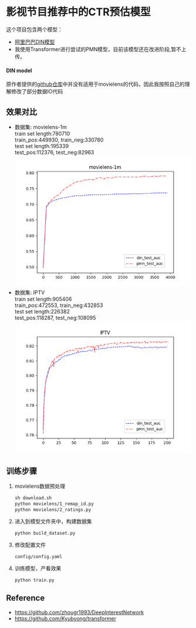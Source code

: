影视节目推荐中的CTR预估模型
===============
这个项目包含两个模型：
- [阿里巴巴DIN模型](https://github.com/zhougr1993/DeepInterestNetwork)
- 我使用Transformer进行尝试的PMN模型，目前该模型还在改进阶段,暂不上传。


#### DIN model
原作者提供的[github仓库](https://github.com/zhougr1993/DeepInterestNetwork)中并没有适用于movielens的代码，因此我按照自己的理解修改了部分数据IO代码

## 效果对比
- 数据集: movielens-1m\
train set length:780710\
train_pos:449930, train_neg:330780\
test set length:195339\
test_pos:112376, test_neg:82963\
![](./movielens-1m.png)
- 数据集: IPTV\
train set length:905406\
train_pos:472553, train_neg:432853\
test set length:226382\
test_pos:118287, test_neg:108095\
![](./IPTV.png)

## 训练步骤
1. movielens数据预处理
   ```
   sh download.sh
   python movielens/1_remap_id.py
   python movielens/2_ratings.py
   ```
2. 进入到模型文件夹中，构建数据集
    ```
    python build_dataset.py
    ```
3. 修改配置文件
    ```
    config/config.yaml
    ```
4. 训练模型，产看效果
    ```
    python train.py
    ```

## Reference
- https://github.com/zhougr1993/DeepInterestNetwork
- https://github.com/Kyubyong/transformer
